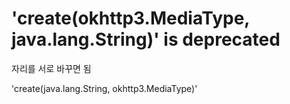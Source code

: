 # 'create(okhttp3.MediaType, java.lang.String)' is deprecated
자리를 서로 바꾸면 됨

'create(java.lang.String, okhttp3.MediaType)'
